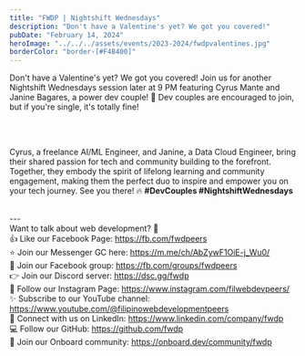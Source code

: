 ```yaml
---
title: "FWDP | Nightshift Wednesdays"
description: "Don't have a Valentine's yet? We got you covered!"
pubDate: "February 14, 2024"
heroImage: "../../../assets/events/2023-2024/fwdpvalentines.jpg"
borderColor: "border-[#F4B400]"
---
```


Don't have a Valentine's yet? We got you covered! Join us for another Nightshift Wednesdays session later at 9 PM featuring Cyrus Mante and Janine Bagares, a power dev couple! 💑 Dev couples are encouraged to join, but if you're single, it's totally fine!

<br /><br />

Cyrus, a freelance AI/ML Engineer, and Janine, a Data Cloud Engineer, bring their shared passion for tech and community building to the forefront. Together, they embody the spirit of lifelong learning and community engagement, making them the perfect duo to inspire and empower you on your tech journey. See you there! 🔥 **#DevCouples #NightshiftWednesdays** <br /><br />

--- <br />
Want to talk about web development? 🤔 <br />
👍 Like our Facebook Page: https://fb.com/fwdpeers <br />
⭐ Join our Messenger GC here: https://m.me/ch/AbZywF1OiE-j_Wu0/ <br />
🙌 Join our Facebook group: https://fb.com/groups/fwdpeers <br />
👉 Join our Discord server: https://dsc.gg/fwdp <br />
📸 Follow our Instagram Page: https://www.instagram.com/filwebdevpeers/ <br />
✨ Subscribe to our YouTube channel: https://www.youtube.com/@filipinowebdevelopmentpeers <br />
🤝 Connect with us on LinkedIn: https://www.linkedin.com/company/fwdp <br />
💻 Follow our GitHub: https://github.com/fwdp <br />
🔄 Join our Onboard community: https://onboard.dev/community/fwdp <br /><br />